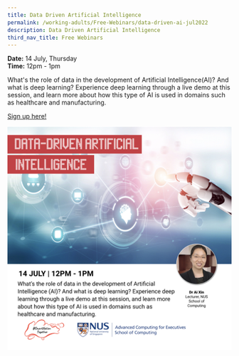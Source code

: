 ```yaml
---
title: Data Driven Artificial Intelligence
permalink: /working-adults/Free-Webinars/data-driven-ai-jul2022
description: Data Driven Artificial Intelligence
third_nav_title: Free Webinars
---
```

**Date:** 14 July, Thursday
<br> **Time:** 12pm - 1pm

What's the role of data in the development of Artificial Intelligence(AI)? And what is deep learning? Experience deep learning through a live demo at this session, and learn more about how this type of AI is used in domains such as healthcare and manufacturing. 

[Sign up here!](https://go.gov.sg/wa-ai-jul22)

![free webinars on data driven artificial intelligence for working adults](/images/Jul%202022/14%20Jul_WA.jpeg)